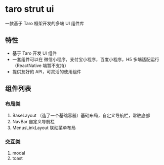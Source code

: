 # taro strut ui

一款基于 Taro 框架开发的多端 UI 组件库

## 特性

* 基于 Taro 开发 UI 组件
* 一套组件可以在 微信小程序，支付宝小程序，百度小程序，H5 多端适配运行（ReactNative 端暂不支持）
* 提供友好的 API，可灵活的使用组件

## 组件列表

### 布局类

1. BaseLayout （造了一个基础容器）基础布局，自定义导航栏，常驻底部
2. NavBar 自定义导航栏
3. MenusLinkLayout 联动菜单布局

### 交互类

1. modal
2. toast
